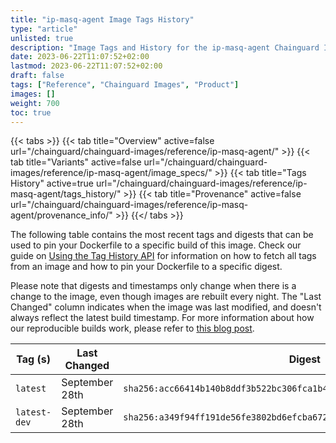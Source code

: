 ```yaml
---
title: "ip-masq-agent Image Tags History"
type: "article"
unlisted: true
description: "Image Tags and History for the ip-masq-agent Chainguard Image"
date: 2023-06-22T11:07:52+02:00
lastmod: 2023-06-22T11:07:52+02:00
draft: false
tags: ["Reference", "Chainguard Images", "Product"]
images: []
weight: 700
toc: true
---
```


{{< tabs >}}
{{< tab title="Overview" active=false url="/chainguard/chainguard-images/reference/ip-masq-agent/" >}}
{{< tab title="Variants" active=false url="/chainguard/chainguard-images/reference/ip-masq-agent/image_specs/" >}}
{{< tab title="Tags History" active=true url="/chainguard/chainguard-images/reference/ip-masq-agent/tags_history/" >}}
{{< tab title="Provenance" active=false url="/chainguard/chainguard-images/reference/ip-masq-agent/provenance_info/" >}}
{{</ tabs >}}

The following table contains the most recent tags and digests that can be used to pin your Dockerfile to a specific build of this image. Check our guide on [Using the Tag History API](/chainguard/chainguard-images/using-the-tag-history-api/) for information on how to fetch all tags from an image and how to pin your Dockerfile to a specific digest.

Please note that digests and timestamps only change when there is a change to the image, even though images are rebuilt every night. The "Last Changed" column indicates when the image was last modified, and doesn't always reflect the latest build timestamp. For more information about how our reproducible builds work, please refer to [this blog post](https://www.chainguard.dev/unchained/reproducing-chainguards-reproducible-image-builds).

| Tag (s)       | Last Changed   | Digest                                                                    |
|---------------|----------------|---------------------------------------------------------------------------|
|  `latest`     | September 28th | `sha256:acc66414b140b8ddf3b522bc306fca1b4129570041a7f7a43cb46be36828a56e` |
|  `latest-dev` | September 28th | `sha256:a349f94ff191de56fe3802bd6efcba6725e16f26445200476ff05b4309e746f0` |

